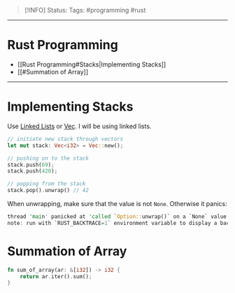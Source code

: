 > [!INFO]
> Status: 
> Tags: #programming #rust

----
# Rust Programming
- [[Rust Programming#Stacks|Implementing Stacks]]
- [[#Summation of Array]]

---

# Implementing Stacks
Use [Linked Lists](https://doc.rust-lang.org/std/collections/struct.LinkedList.html) or [Vec](https://doc.rust-lang.org/std/vec/struct.Vec.html). I will be using linked lists.
```rust
// initiate new stack through vectors
let mut stack: Vec<i32> = Vec::new(); 

// pushing on to the stack
stack.push(69);
stack.push(420); 

// popping from the stack
stack.pop().unwrap() // 42
```
When unwrapping, make sure that the value is not `None`. Otherwise it panics:
```rust
thread 'main' panicked at 'called `Option::unwrap()` on a `None` value', src/main.rs:9:12
note: run with `RUST_BACKTRACE=1` environment variable to display a backtrace
```

# Summation of Array
```rust
fn sum_of_array(ar: &[i32]) -> i32 {
	return ar.iter().sum();
}
```